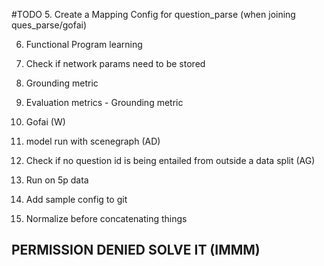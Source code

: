#TODO
5. Create a Mapping Config for question_parse (when joining ques_parse/gofai)

6. Functional Program learning
7. Check if network params need to be stored

12. Grounding metric
13. Evaluation metrics - Grounding metric
14. Gofai (W)
15. model run with scenegraph (AD)
16. Check if no question id is being entailed from outside a data split (AG)
18. Run on 5p data
19. Add sample config to git
20. Normalize before concatenating things

## PERMISSION DENIED SOLVE IT (IMMM)